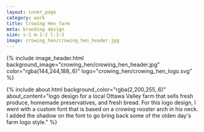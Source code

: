 ```yaml
---
layout: inner_page
category: work
title: Crowing Hen farm
meta: branding design
size: s-1 m-1-2 l-1-2
image: crowing_hen/crowing_hen_header.jpg
---
```


{% include image_header.html background_image="crowing_hen/crowing_hen_header.jpg" color="rgba(144,244,188,.6)" logo="crowing_hen/crowing_hen_logo.svg" %}

{% include about.html background_color="rgba(2,200,255,.6)" about_content="logo design for a local Ottawa Valley farm that sells fresh produce, homemade preservatives, and fresh bread. For this logo design, I went with a custom font that is based on a crowing rooster arch in his neck. I added the shadow on the font to go bring back some of the olden day's farm logo style." %}